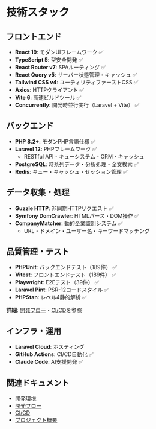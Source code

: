 # 技術スタック

## フロントエンド

- **React 19**: モダンUIフレームワーク ✅
- **TypeScript 5**: 型安全開発 ✅  
- **React Router v7**: SPAルーティング ✅
- **React Query v5**: サーバー状態管理・キャッシュ ✅
- **Tailwind CSS v4**: ユーティリティファーストCSS ✅
- **Axios**: HTTPクライアント ✅
- **Vite 6**: 高速ビルドツール ✅
- **Concurrently**: 開発時並行実行（Laravel + Vite） ✅

## バックエンド

- **PHP 8.2+**: モダンPHP言語仕様 ✅
- **Laravel 12**: PHPフレームワーク ✅
  - RESTful API・キューシステム・ORM・キャッシュ
- **PostgreSQL**: 時系列データ・分析処理・全文検索 ✅
- **Redis**: キュー・キャッシュ・セッション管理 ✅

## データ収集・処理

- **Guzzle HTTP**: 非同期HTTPリクエスト ✅
- **Symfony DomCrawler**: HTMLパース・DOM操作 ✅  
- **CompanyMatcher**: 動的企業識別システム ✅
  - URL・ドメイン・ユーザー名・キーワードマッチング

## 品質管理・テスト

- **PHPUnit**: バックエンドテスト（189件） ✅
- **Vitest**: フロントエンドテスト（189件） ✅
- **Playwright**: E2Eテスト（39件） ✅
- **Laravel Pint**: PSR-12コードスタイル ✅
- **PHPStan**: レベル4静的解析 ✅

**詳細**: [開発フロー](開発フロー)・[CI/CD](CI-CD)を参照

## インフラ・運用

- **Laravel Cloud**: ホスティング
- **GitHub Actions**: CI/CD自動化 ✅
- **Claude Code**: AI支援開発 ✅

## 関連ドキュメント

- [開発環境](開発環境)
- [開発フロー](開発フロー)
- [CI/CD](CI-CD)
- [プロジェクト概要](プロジェクト概要)